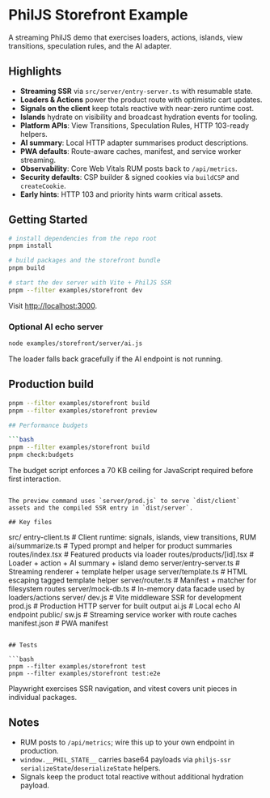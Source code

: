 # PhilJS Storefront Example

A streaming PhilJS demo that exercises loaders, actions, islands, view transitions, speculation rules, and the AI adapter.

## Highlights

- **Streaming SSR** via `src/server/entry-server.ts` with resumable state.
- **Loaders & Actions** power the product route with optimistic cart updates.
- **Signals on the client** keep totals reactive with near-zero runtime cost.
- **Islands** hydrate on visibility and broadcast hydration events for tooling.
- **Platform APIs**: View Transitions, Speculation Rules, HTTP 103-ready helpers.
- **AI summary**: Local HTTP adapter summarises product descriptions.
- **PWA defaults**: Route-aware caches, manifest, and service worker streaming.
- **Observability**: Core Web Vitals RUM posts back to `/api/metrics`.
- **Security defaults**: CSP builder & signed cookies via `buildCSP` and `createCookie`.
- **Early hints**: HTTP 103 and priority hints warm critical assets.

## Getting Started

```bash
# install dependencies from the repo root
pnpm install

# build packages and the storefront bundle
pnpm build

# start the dev server with Vite + PhilJS SSR
pnpm --filter examples/storefront dev
```

Visit <http://localhost:3000>.

### Optional AI echo server

```bash
node examples/storefront/server/ai.js
```

The loader falls back gracefully if the AI endpoint is not running.

## Production build

```bash
pnpm --filter examples/storefront build
pnpm --filter examples/storefront preview

## Performance budgets

```bash
pnpm --filter examples/storefront build
pnpm check:budgets
```

The budget script enforces a 70 KB ceiling for JavaScript required before first interaction.
```

The preview command uses `server/prod.js` to serve `dist/client` assets and the compiled SSR entry in `dist/server`.

## Key files

```
src/
  entry-client.ts         # Client runtime: signals, islands, view transitions, RUM
  ai/summarize.ts         # Typed prompt and helper for product summaries
  routes/index.tsx        # Featured products via loader
  routes/products/[id].tsx # Loader + action + AI summary + island demo
  server/entry-server.ts  # Streaming renderer + template helper usage
  server/template.ts      # HTML escaping tagged template helper
  server/router.ts        # Manifest + matcher for filesystem routes
  server/mock-db.ts       # In-memory data facade used by loaders/actions
server/
  dev.js                  # Vite middleware SSR for development
  prod.js                 # Production HTTP server for built output
  ai.js                   # Local echo AI endpoint
public/
  sw.js                   # Streaming service worker with route caches
  manifest.json           # PWA manifest
```

## Tests

```bash
pnpm --filter examples/storefront test
pnpm --filter examples/storefront test:e2e
```

Playwright exercises SSR navigation, and vitest covers unit pieces in individual packages.

## Notes

- RUM posts to `/api/metrics`; wire this up to your own endpoint in production.
- `window.__PHIL_STATE__` carries base64 payloads via `philjs-ssr` `serializeState`/`deserializeState` helpers.
- Signals keep the product total reactive without additional hydration payload.
